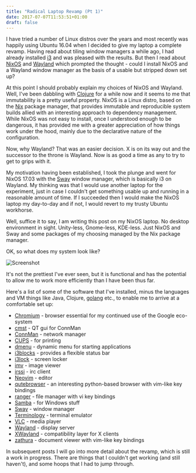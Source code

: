 ```yaml
---
title: "Radical Laptop Revamp (Pt 1)"
date: 2017-07-07T11:53:51+01:00
draft: false
---
```


I have tried a number of Linux distros over the years and most recently was happily using Ubuntu 16.04 when I decided to give my laptop a complete revamp. Having read about tiling window managers a while ago, I had already installed [i3](https://i3wm.org/) and was pleased with the results. But then I read about [NixOS](https://nixos.org/) and [Wayland](https://wayland.freedesktop.org/) which prompted the thought - could I install NixOS and a Wayland window manager as the basis of a usable but stripped down set up?

At this point I should probably explain my choices of NixOS and Wayland. Well, I've been dabbling with [Clojure](https://clojure.org/) for a while now and it seems to me that immutability is a pretty useful property. NixOS is a Linux distro, based on the [Nix](https://nixos.org/nix/) package manager, that provides immutable and reproducible system builds allied with an interesting approach to dependency management. While NixOS was not easy to install, once I understood enough to be dangerous, it has provided me with a greater appreciation of how things work under the hood, mainly due to the declarative nature of the configuration.

Now, why Wayland? That was an easier decision. X is on its way out and the successor to the throne is Wayland. Now is as good a time as any to try to get to grips with it.

My motivation having been established, I took the plunge and went for NixOS 17.03 with the [Sway](http://swaywm.org) window manager, which is basically i3 on Wayland. My thinking was that I would use another laptop for the experiment, just in case I couldn't get something usable up and running in a reasonable amount of time. If I succeeded then I would make the NixOS laptop my day-to-day and if not, I would revert to my trusty Ubuntu workhorse.

Well, suffice it to say, I am writing this post on my NixOS laptop. No desktop environment in sight. Unity-less, Gnome-less, KDE-less. Just NixOS and Sway and some packages of my choosing managed by the Nix package manager.

OK, so what does my system look like?

![Screenshot](/image/screenshot.png)

It's not the prettiest I've ever seen, but it is functional and has the potential to allow me to work more efficiently than I have been thus far.

Here's a list of some of the software that I've installed, minus the languages and VM things like Java, Clojure, [golang](https://golang.org/) etc., to enable me to arrive at a comfortable set up:

* [Chromium](https://www.chromium.org/Home) - browser essential for my continued use of the Google eco-system
* [cmst](https://github.com/andrew-bibb/cmst) - QT gui for ConnMan
* [ConnMan](https://01.org/connman) - network manager
* [CUPS](https://www.cups.org/) - for printing
* [dmenu](http://tools.suckless.org/dmenu/) - dynamic menu for starting applications
* [i3blocks](https://github.com/vivien/i3blocks) - provides a flexible status bar
* [i3lock](https://github.com/i3/i3lock) - screen locker
* [imv](https://github.com/eXeC64/imv) - image viewer
* [irssi](https://irssi.org/) - irc client
* [Neovim](https://neovim.io) - editor
* [qutebrowser](https://www.qutebrowser.org/) - an interesting python-based browser with vim-like key bindings
* [ranger](http://ranger.nongnu.org/) - file manager with vi key bindings
* [Samba](https://www.samba.org/) - for Windows stuff
* [Sway](http://swaywm.org) - window manager
* [Terminology](https://github.com/billiob/terminology) - terminal emulator
* [VLC](https://www.videolan.org/index.html) - media player
* [Wayland](https://wayland.freedesktop.org/) - display server
* [XWayland](https://wayland.freedesktop.org/xserver.html) - compatibility layer for X clients
* [zathura](https://github.com/pwmt/zathura) - document viewer with vim-like key bindings

In subsequent posts I will go into more detail about the revamp, which is still a work in progress. There are things that I couldn't get working (and still haven't), and some hoops that I had to jump through.
